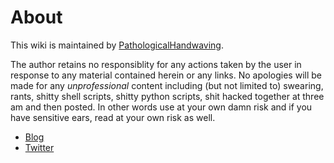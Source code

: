 # About 

This wiki is maintained by [PathologicalHandwaving](https://github.com/pathologicalhandwaving).

The author retains no responsiblity for any actions taken by the user in response to any material contained herein or any links.
No apologies will be made for any *unprofessional* content including (but not limited to) swearing, rants, shitty shell scripts, shitty python scripts, shit hacked together at three am and then posted.
In other words use at your own damn risk and if you have sensitive ears, read at your own risk as well.

  - [Blog](https://pathologicalhandwaving.github.io)
  - [Twitter](https://twitter.com/pathhandwaving)
  
